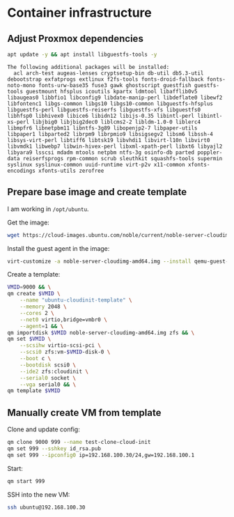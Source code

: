 # Container infrastructure

## Adjust Proxmox dependencies

```bash
apt update -y && apt install libguestfs-tools -y
```

```text
The following additional packages will be installed:
  acl arch-test augeas-lenses cryptsetup-bin db-util db5.3-util debootstrap exfatprogs extlinux f2fs-tools fonts-droid-fallback fonts-noto-mono fonts-urw-base35 fuse3 gawk ghostscript guestfish guestfs-tools guestmount hfsplus icoutils kpartx ldmtool libafflib0v5 libaugeas0 libbfio1 libconfig9 libdate-manip-perl libdeflate0 libewf2 libfontenc1 libgs-common libgs10 libgs10-common libguestfs-hfsplus libguestfs-perl libguestfs-reiserfs libguestfs-xfs libguestfs0 libhfsp0 libhivex0 libice6 libidn12 libijs-0.35 libintl-perl libintl-xs-perl libjbig0 libjbig2dec0 liblcms2-2 libldm-1.0-0 liblerc4 libmpfr6 libnetpbm11 libntfs-3g89 libopenjp2-7 libpaper-utils libpaper1 libparted2 librpm9 librpmio9 libsigsegv2 libsm6 libssh-4 libsys-virt-perl libtiff6 libtsk19 libvhdi1 libvirt-l10n libvirt0 libvmdk1 libwebp7 libwin-hivex-perl libxml-xpath-perl libxt6 libyajl2 libyara9 lsscsi mdadm mtools netpbm ntfs-3g osinfo-db parted poppler-data reiserfsprogs rpm-common scrub sleuthkit squashfs-tools supermin syslinux syslinux-common uuid-runtime virt-p2v x11-common xfonts-encodings xfonts-utils zerofree
```

## Prepare base image and create template

I am working in `/opt/ubuntu`.

Get the image:

```bash
wget https://cloud-images.ubuntu.com/noble/current/noble-server-cloudimg-amd64.img
```

Install the guest agent in the image:

```bash
virt-customize -a noble-server-cloudimg-amd64.img --install qemu-guest-agent
```

Create a template:

```bash
VMID=9000 && \
qm create $VMID \
    --name "ubuntu-cloudinit-template" \
    --memory 2048 \
    --cores 2 \
    --net0 virtio,bridge=vmbr0 \
    --agent=1 && \
qm importdisk $VMID noble-server-cloudimg-amd64.img zfs && \
qm set $VMID \
    --scsihw virtio-scsi-pci \
    --scsi0 zfs:vm-$VMID-disk-0 \
    --boot c \
    --bootdisk scsi0 \
    --ide2 zfs:cloudinit \
    --serial0 socket \
    --vga serial0 && \
qm template $VMID
```

## Manually create VM from template

Clone and update config:

```bash
qm clone 9000 999 --name test-clone-cloud-init
qm set 999 --sshkey id_rsa.pub
qm set 999 --ipconfig0 ip=192.168.100.30/24,gw=192.168.100.1
```

Start:

```bash
qm start 999
```

SSH into the new VM:

```bash
ssh ubuntu@192.168.100.30
```
